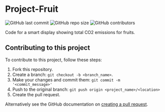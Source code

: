 # Project-Fruit

![GitHub last commit](https://img.shields.io/github/last-commit/axelekenberg/projectfruit)
![GitHub repo size](https://img.shields.io/github/repo-size/axelekenberg/projectfruit)
![GitHub contributors](https://img.shields.io/github/contributors/axelekenberg/projectfruit)

Code for a smart display showing total CO2 emissions for fruits.

## Contributing to this project
To contribute to this project, follow these steps:

1. Fork this repository.
2. Create a branch: `git checkout -b <branch_name>`.
3. Make your changes and commit them: `git commit -m '<commit_message>'`
4. Push to the original branch: `git push origin <project_name>/<location>`
5. Create the pull request.

Alternatively see the GitHub documentation on [creating a pull request](https://help.github.com/en/github/collaborating-with-issues-and-pull-requests/creating-a-pull-request).

<!--

## Contributors

Thanks to the following people who have contributed to this project:

* [@seetee](https://github.com/seetee)

## Contact

If you want to contact me you can reach me on Twitter @alltinomit.

## License

![Code License](https://img.shields.io/github/license/axelekenberg/projectfruit)

-->
